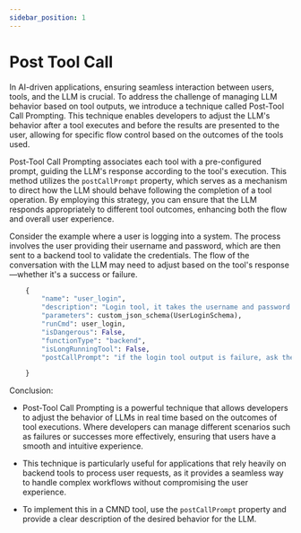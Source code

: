 ```yaml
---
sidebar_position: 1
---
```


# Post Tool Call

In AI-driven applications, ensuring seamless interaction between users, tools, and the LLM is crucial. To address the challenge of managing LLM behavior based on tool outputs, we introduce a technique called Post-Tool Call Prompting. This technique enables developers to adjust the LLM's behavior after a tool executes and before the results are presented to the user, allowing for specific flow control based on the outcomes of the tools used.

 Post-Tool Call Prompting associates each tool with a pre-configured prompt, guiding the LLM's response according to the tool's execution. This method utilizes the `postCallPrompt` property, which serves as a mechanism to direct how the LLM should behave following the completion of a tool operation. By employing this strategy, you can ensure that the LLM responds appropriately to different tool outcomes, enhancing both the flow and overall user experience.

Consider the example where a user is logging into a system. The process involves the user providing their username and password, which are then sent to a backend tool to validate the credentials. The flow of the conversation with the LLM may need to adjust based on the tool's response—whether it's a success or failure.

```python
    {
        "name": "user_login",
        "description": "Login tool, it takes the username and password as input and returns an access token",
        "parameters": custom_json_schema(UserLoginSchema),
        "runCmd": user_login,
        "isDangerous": False,
        "functionType": "backend",
        "isLongRunningTool": False,
        "postCallPrompt": "if the login tool output is failure, ask the user to try again, if successfuk, contunye the conversation."

    }
```    

Conclusion:

- Post-Tool Call Prompting is a powerful technique that allows developers to adjust the behavior of LLMs in real time based on the outcomes of tool executions. Where developers can manage different scenarios such as failures or successes more effectively, ensuring that users have a smooth and intuitive experience.

- This technique is particularly useful for applications that rely heavily on backend tools to process user requests, as it provides a seamless way to handle complex workflows without compromising the user experience.

- To implement this in a CMND tool, use the `postCallPrompt` property and provide a clear description of the desired behavior for the LLM.